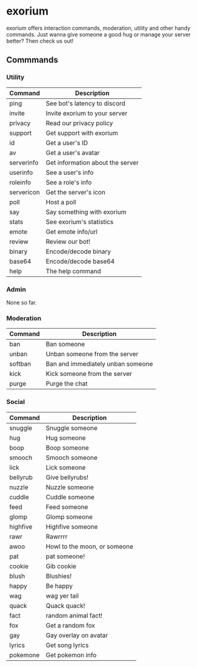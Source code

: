 exorium
===
exorium offers interaction commands, moderation, utility and other handy commands. Just wanna give someone a good hug or manage your server better? Then check us out!

## Commmands
### Utility
|**Command**|**Description**|
|---|---|
|ping|See bot's latency to discord|
|invite|Invite exorium to your server|
|privacy|Read our privacy policy|
|support|Get support with exorium|
|id|Get a user's ID|
|av|Get a user's avatar|
|serverinfo|Get information about the server|
|userinfo|See a user's info|
|roleinfo|See a role's info|
|servericon|Get the server's icon|
|poll|Host a poll|
|say|Say something with exorium|
|stats|See exorium's statistics|
|emote|Get emote info/url|
|review|Review our bot!|
|binary|Encode/decode binary|
|base64|Encode/decode base64|
|help|The help command|
### Admin
None so far.
### Moderation
|**Command**|**Description**|
|---|---|
|ban|Ban someone|
|unban|Unban someone from the server|
|softban|Ban and immediately unban someone|
|kick|Kick someone from the server|
|purge|Purge the chat|
### Social
|**Command**|**Description**|
|---|---|
|snuggle|Snuggle someone|
|hug|Hug someone|
|boop|Boop someone|
|smooch|Smooch someone|
|lick|Lick someone|
|bellyrub|Give bellyrubs!|
|nuzzle|Nuzzle someone|
|cuddle|Cuddle someone|
|feed|Feed someone|
|glomp|Glomp someone|
|highfive|Highfive someone|
|rawr|Rawrrrr|
|awoo|Howl to the moon, or someone|
|pat|pat someone!|
|cookie|Gib cookie|
|blush|Blushies!|
|happy|Be happy|
|wag|wag yer tail|
|quack|Quack quack!|
|fact|random animal fact!|
|fox|Get a random fox|
|gay|Gay overlay on avatar|
|lyrics|Get song lyrics|
|pokemone|Get pokemon info|

